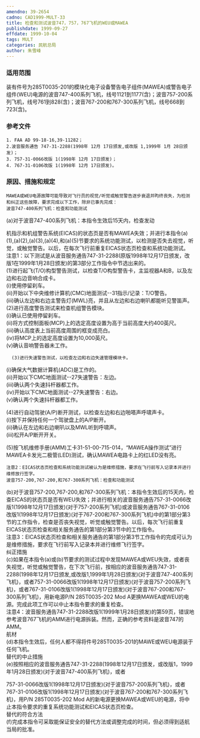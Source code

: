 ```yaml
---
amendno: 39-2654  
cadno: CAD1999-MULT-33  
title: 检查和测试波音747，757，767飞机的WEU或MAWEA  
publishdate: 1999-09-27  
effdate: 1999-10-04  
tags: MULT  
categories: 民航总局  
author: 朱雪峰  
---
```

  
### 适用范围  
装有件号为285T0035-201的模块化电子设备警告电子组件(MAWEA)或警告电子组件(WEU)电源的波音747-400系列飞机，线号1121到1177(含)；波音757-200系列飞机，线号761到828(含)；波音767-200和767-300系列飞机，线号668到723(含)。  
  
<!--more-->  
### 参考文件  
    1. FAA AD 99-18-16,39-11282；  
    2.波音服务通告 747-31-2288(1998年 12月 17日颁发,或改版 1,1999年 1月 28日颁发)；  
    3. 757-31-0066改版 1(1998年 12月 17日颁发)；  
    4. 767-31-0106改版 1(1998年 12月 17日颁发)。  
  
### 原因、措施和规定  
    MAWEA或WEU电源故障可能导致对飞行员的视觉/听觉或触觉警告逐步衰退并昀终丧失，为检测和纠正这些故障，要求完成以下工作，除非已事先完成：  
    波音747-400系列飞机：检查和功能测试  
(a)对于波音747-400系列飞机：本指令生效后15天内，检查发动  
      
机指示和机组警告系统(EICAS)的状态页是否有MAWEA失效；并进行本指令(a)(1),(a)(2),(a)(3),(a)(4),和(a)(5)节要求的系统功能测试，以检测是否失去视觉，听觉，或触觉警告。以后，在每次飞行前重复EICAS状态页检查和系统功能测试。  
    注意1：以下测试是从波音服务通告747-31-2288(原版1998年12月17日颁发，改版1在1999年1月28日颁发)的第3部分工作指令中节选出来的。  
      (1)进行起飞(T/O)构型警告测试，以检查T/O构型警告卡，主监视器A和B，以及左边和右边音响合成卡。  
(i)使用停留刹车。  
        (ii)开始以下中央维修计算机(CMC)地面测试--31指示/记录：T/O警告。  
(iii)确认左边和右边主警告灯(MWL)亮，并且从左边和右边喇叭都能听见警笛声。  
(2)进行高度警告测试来检查机组警告模块。  
(i)确认已使用停留刹车。  
        (ii)将方式控制面板(MCP)上的选定高度设置为高于当前高度大约400英尺。  
(iii)确认高度表上当前高度周围的框变成亮白。  
(iv)将MCP上的选定高度设置为10,000英尺。  
(v)确认音响警告器未工作。  
  
      (3)进行失速警告测试，以检查左边和右边失速管理模块卡。  
(i)确保大气数据计算机(ADC)是工作的。  
        (ii)开始以下CMC地面测试--27失速警告：左边。  
(iii)确认两个失速抖杆器都工作。  
        (iv)开始以下CMC地面测试--27失速警告：右边。  
(v)确认两个失速抖杆器都工作。  
  
(4)进行自动驾驶(A/P)断开测试，以检查左边和右边啪嗒声呼啸声卡。  
(i)按下并保持任何一个驾驶盘上的A/P断开。  
        (ii)确认在左边和右边喇叭以及MWL听到呼啸声。  
(iii)松开A/P断开开关。  
  
(5)按飞机维修手册(AMM)工卡31-51-00-715-014，“MAWEA操作测试”进行MAWEA卡发光二极管(LED)测试，确认MAWEA电路卡上的红LED没有亮。  
  
      
    注意2：EICAS状态页检查和系统功能测试被认为是维修措施，要求在飞行前写入记录本并进行维修放行签字。  
    波音757-200,767-200,和767-300系列飞机：检查和功能测试  
(b)对于波音757-200,767-200,和767-300系列飞机：本指令生效后的15天内，检查EICAS的状态页是否有WEU失效；并进行相关的波音服务通告757-31-0066改版1(1998年12月17日颁发)(对于757-200系列飞机)或波音服务通告767-31-0106改版1(1998年12月17日颁发)(对于767-200和767-300系列飞机)中的第1部分第3节的工作指令，检查是否丧失视觉，听觉或触觉警告。以后，每次飞行前重复EICAS状态页检查和相关服务通告的第1部分第3节中的工作指令。  
    注意3：EICAS状态页检查和相关服务通告的第1部分第3节工作指令的完成可认为是维修措施，要求在飞行前写入记录本并进行维修飞行签字。  
    纠正措施  
(c)如果在本指令(a)或(b)节要求的测试过程中发现MAWEA或WEU失效，或者丧失视觉，听觉或触觉警告，在下次飞行前，按相应的波音服务通告747-31-2288(1998年12月17日颁发,或改版1,1999年1月28日颁发)(对于波音747-400系列飞机)，或者757-31-0066改版1(1998年12月17日颁发)(对于波音757-200系列飞机)，或者767-31-0106改版1(1998年12月17日颁发)(对于波音767-200和767-300系列飞机)，用新电源P/N 285T0035-202 Mod A更换MAWEA或WEU的电源。完成此项工作可以中止本指令要求的重复检查。  
    注意4：波音服务通告747-31-2288改版1(1999年1月28日颁发)的第59页，错误地参考波音767飞机的AMM进行电源拆装。然而，正确的参考资料是波音747的AMM。  
 航材  
 (d)本指令生效后，任何人都不得将件号285T0035-201的MAWE或WEU电源装于任何飞机。  
    替代的中止措施  
    (e)按照相应的波音服务通告747-31-2288(1998年12月17日颁发，或改版1，1999年1月28日颁发)(对于波音747-400系列飞机)，或者  
  
      
757-31-0066改版1(1998年12月17日颁发)(对于波音757-200系列飞机)，或者767-31-0106改版1(1998年12月17日颁发)(对于波音767-200和767-300系列飞机)，用P/N 285T0035-202 Mod A的新电源更换MAWEA或WEU的电源，将中止本指令要求的重复系统功能测试和EICAS状态页检查。  
    替代的符合方法  
    (f)完成本指令可采取能保证安全的替代方法或调整完成的时间，但必须得到适航当局的批准。  
